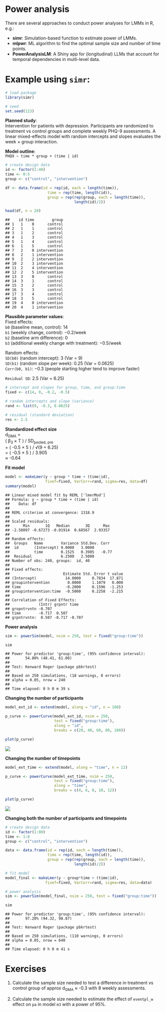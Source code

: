 Power analysis
================

There are several approaches to conduct power analyses for LMMs in R,
e.g.:  
- **simr**: Simulation-based function to estimate power of LMMs.  
- **mlpwr**: ML algorithm to find the optimal sample size and number of
time points.  
- **PowerAnalysisLM**: A Shiny app for (longitudinal) LLMs that account
for temporal dependencies in multi-level data.

# Example using `simr`:

``` r
# load package
library(simr)

# seed
set.seed(123)
```

**Planned study**:  
Intervention for patients with depression. Participants are randomized
to treatment vs control groups and complete weekly PHQ-9 assessments. A
linear mixed-effects model with random intercepts and slopes evaluates
the week × group interaction.

**Model outline**:  
`PHQ9 ~ time * group + (time | id)`

``` r
# create design data
id <- factor(1:40)
time <- 0:5
group <- c("control", "intervention")

df <- data.frame(id = rep(id, each = length(time)),
                   time = rep(time, length(id)),
                   group = rep(rep(group, each = length(time)), 
                               length(id)/2))

head(df, n = 20)
```

    ##    id time        group
    ## 1   1    0      control
    ## 2   1    1      control
    ## 3   1    2      control
    ## 4   1    3      control
    ## 5   1    4      control
    ## 6   1    5      control
    ## 7   2    0 intervention
    ## 8   2    1 intervention
    ## 9   2    2 intervention
    ## 10  2    3 intervention
    ## 11  2    4 intervention
    ## 12  2    5 intervention
    ## 13  3    0      control
    ## 14  3    1      control
    ## 15  3    2      control
    ## 16  3    3      control
    ## 17  3    4      control
    ## 18  3    5      control
    ## 19  4    0 intervention
    ## 20  4    1 intervention

**Plausible parameter values**:  
Fixed effects:  
`b0` (baseline mean, control): 14  
`b1` (weekly change, control): −0.2/week  
`b2` (baseline arm difference): 0  
`b3` (additional weekly change with treatment): −0.5/week

Random effects:  
`SD(b0)` (random intercept): 3 (Var = 9)  
`SD(b1)` (random slope per week): 0.25 (Var = 0.0625)  
`Corr(b0, b1)`: −0.3 (people starting higher tend to improve faster)

`Residual SD`: 2.5 (Var = 6.25)

``` r
# intercept and slopes for group, time, and group:time
fixed <- c(14, 0, -0.2, -0.5)

# random intercepts and slope (variance)
rand <- list(9, -0.3, 0.0625)

# residual (standard deviation)
res <- 2.5
```

**Standardized effect size**  
d<sub>GMA</sub> =  
( β<sub>3</sub> × T ) / SD<sub>pooled, pre</sub>  
= ( -0.5 × 5 ) / √(9 + 6.25)  
= ( -0.5 × 5 ) / 3.905  
≈ -0.64

**Fit model**

``` r
model <- makeLmer(y ~ group * time + (time|id),
                  fixef=fixed, VarCorr=rand, sigma=res, data=df)
summary(model)
```

    ## Linear mixed model fit by REML ['lmerMod']
    ## Formula: y ~ group * time + (time | id)
    ##    Data: df
    ## 
    ## REML criterion at convergence: 1318.9
    ## 
    ## Scaled residuals: 
    ##      Min       1Q   Median       3Q      Max 
    ## -2.58097 -0.67273 -0.01914  0.68567  2.93357 
    ## 
    ## Random effects:
    ##  Groups   Name        Variance Std.Dev. Corr 
    ##  id       (Intercept) 9.0000   3.0000        
    ##           time        0.1525   0.3905   -0.77
    ##  Residual             6.2500   2.5000        
    ## Number of obs: 240, groups:  id, 40
    ## 
    ## Fixed effects:
    ##                        Estimate Std. Error t value
    ## (Intercept)             14.0000     0.7834  17.871
    ## groupintervention        0.0000     1.1079   0.000
    ## time                    -0.2000     0.1596  -1.253
    ## groupintervention:time  -0.5000     0.2258  -2.215
    ## 
    ## Correlation of Fixed Effects:
    ##             (Intr) grpntr time  
    ## gropntrvntn -0.707              
    ## time        -0.717  0.507       
    ## grpntrvntn:  0.507 -0.717 -0.707

**Power analysis**

``` r
sim <- powerSim(model, nsim = 250, test = fixed("group:time"))
```

``` r
sim
```

    ## Power for predictor 'group:time', (95% confidence interval):
    ##       54.80% (48.41, 61.08)
    ## 
    ## Test: Kenward Roger (package pbkrtest)
    ## 
    ## Based on 250 simulations, (18 warnings, 0 errors)
    ## alpha = 0.05, nrow = 240
    ## 
    ## Time elapsed: 0 h 0 m 39 s

**Changing the number of participants**

``` r
model_ext_id <- extend(model, along = "id", n = 100)

p_curve <- powerCurve(model_ext_id, nsim = 250, 
                      test = fixed("group:time"), 
                      along = "id", 
                      breaks = c(20, 40, 60, 80, 100))
```

``` r
plot(p_curve)
```

![](5_files/figure-gfm/unnamed-chunk-9-1.png)<!-- -->

**Changing the number of timepoints**

``` r
model_ext_time <- extend(model, along = "time", n = 12)

p_curve <- powerCurve(model_ext_time, nsim = 250, 
                      test = fixed("group:time"), 
                      along = "time", 
                      breaks = c(4, 6, 8, 10, 12))
```

``` r
plot(p_curve)
```

![](5_files/figure-gfm/unnamed-chunk-11-1.png)<!-- -->

**Changing both the number of participants and timepoints**

``` r
# create design data
id <- factor(1:80)
time <- 1:8
group <- c("control", "intervention")

data <- data.frame(id = rep(id, each = length(time)),
                   time = rep(time, length(id)),
                   group = rep(rep(group, each = length(time)), 
                               length(id)/2))

# fit model
model_final <- makeLmer(y ~ group*time + (time|id),
                  fixef=fixed, VarCorr=rand, sigma=res, data=data)

# power analysis
sim <- powerSim(model_final, nsim = 250, test = fixed("group:time"))
```

``` r
sim
```

    ## Power for predictor 'group:time', (95% confidence interval):
    ##       97.20% (94.32, 98.87)
    ## 
    ## Test: Kenward Roger (package pbkrtest)
    ## 
    ## Based on 250 simulations, (110 warnings, 0 errors)
    ## alpha = 0.05, nrow = 640
    ## 
    ## Time elapsed: 0 h 0 m 41 s

# Exercises

1.  Calculate the sample size needed to test a difference in treatment
    vs control group of approx d<sub>GMA</sub> ≈ -0.3 with 8 weekly
    assessments.

2.  Calculate the sample size needed to estimate the effect of
    `eventpl_w` effect on `pa` in model `m3` with a power of 95%.
